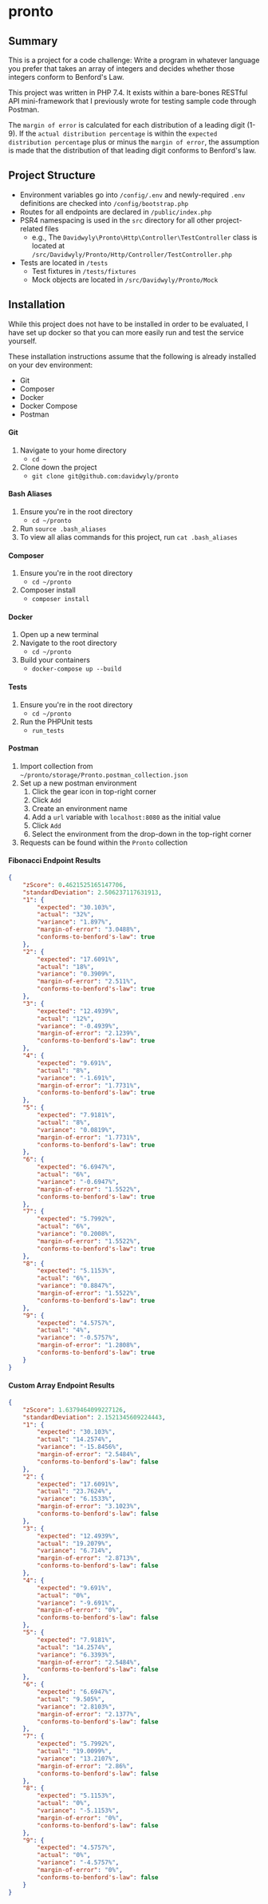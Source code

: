 # pronto

## Summary
This is a project for a code challenge: Write a program in whatever language you prefer that takes an array of integers and decides whether those integers conform to Benford's Law.

This project was written in PHP 7.4. It exists within a bare-bones RESTful API mini-framework that I previously wrote for testing sample code through Postman.

The `margin of error` is calculated for each distribution of a leading digit (1-9). If the `actual distribution percentage` is within the `expected distribution percentage` plus or minus the `margin of error`, the assumption is made that the distribution of that leading digit conforms to Benford's law.

## Project Structure
- Environment variables go into `/config/.env` and newly-required `.env` definitions are checked into `/config/bootstrap.php`
- Routes for all endpoints are declared in `/public/index.php`
- PSR4 namespacing is used in the `src` directory for all other project-related files
    - e.g., The `Davidwyly\Pronto\Http\Controller\TestController` class is located at `/src/Davidwyly/Pronto/Http/Controller/TestController.php`
- Tests are located in `/tests`
    - Test fixtures in `/tests/fixtures`
    - Mock objects are located in `/src/Davidwyly/Pronto/Mock`

## Installation
While this project does not have to be installed in order to be evaluated, I have set up docker so that you can more easily run and test the service yourself.

These installation instructions assume that the following is already installed on your dev environment:
- Git
- Composer
- Docker
- Docker Compose
- Postman

#### Git
1. Navigate to your home directory
    - `cd ~`
2. Clone down the project
    - `git clone git@github.com:davidwyly/pronto`

#### Bash Aliases
1. Ensure you're in the root directory
    - `cd ~/pronto`
2. Run `source .bash_aliases`
3. To view all alias commands for this project, run `cat .bash_aliases`

#### Composer
1. Ensure you're in the root directory
    - `cd ~/pronto`
2. Composer install
    - `composer install`

#### Docker
1. Open up a new terminal
2. Navigate to the root directory
    - `cd ~/pronto`
3. Build your containers
   - `docker-compose up --build`

#### Tests
1. Ensure you're in the root directory
    - `cd ~/pronto`
2. Run the PHPUnit tests
   - `run_tests`

#### Postman
1. Import collection from `~/pronto/storage/Pronto.postman_collection.json`
2. Set up a new postman environment
   1. Click the gear icon in top-right corner
   2. Click `Add`
   3. Create an environment name
   4. Add a `url` variable with `localhost:8080` as the initial value
   5. Click `Add`
   6. Select the environment from the drop-down in the top-right corner
3. Requests can be found within the `Pronto` collection

#### Fibonacci Endpoint Results

```json
{
    "zScore": 0.4621525165147706,
    "standardDeviation": 2.506237117631913,
    "1": {
        "expected": "30.103%",
        "actual": "32%",
        "variance": "1.897%",
        "margin-of-error": "3.0488%",
        "conforms-to-benford's-law": true
    },
    "2": {
        "expected": "17.6091%",
        "actual": "18%",
        "variance": "0.3909%",
        "margin-of-error": "2.511%",
        "conforms-to-benford's-law": true
    },
    "3": {
        "expected": "12.4939%",
        "actual": "12%",
        "variance": "-0.4939%",
        "margin-of-error": "2.1239%",
        "conforms-to-benford's-law": true
    },
    "4": {
        "expected": "9.691%",
        "actual": "8%",
        "variance": "-1.691%",
        "margin-of-error": "1.7731%",
        "conforms-to-benford's-law": true
    },
    "5": {
        "expected": "7.9181%",
        "actual": "8%",
        "variance": "0.0819%",
        "margin-of-error": "1.7731%",
        "conforms-to-benford's-law": true
    },
    "6": {
        "expected": "6.6947%",
        "actual": "6%",
        "variance": "-0.6947%",
        "margin-of-error": "1.5522%",
        "conforms-to-benford's-law": true
    },
    "7": {
        "expected": "5.7992%",
        "actual": "6%",
        "variance": "0.2008%",
        "margin-of-error": "1.5522%",
        "conforms-to-benford's-law": true
    },
    "8": {
        "expected": "5.1153%",
        "actual": "6%",
        "variance": "0.8847%",
        "margin-of-error": "1.5522%",
        "conforms-to-benford's-law": true
    },
    "9": {
        "expected": "4.5757%",
        "actual": "4%",
        "variance": "-0.5757%",
        "margin-of-error": "1.2808%",
        "conforms-to-benford's-law": true
    }
}
```

#### Custom Array Endpoint Results

```json
{
    "zScore": 1.6379464099227126,
    "standardDeviation": 2.1521345609224443,
    "1": {
        "expected": "30.103%",
        "actual": "14.2574%",
        "variance": "-15.8456%",
        "margin-of-error": "2.5484%",
        "conforms-to-benford's-law": false
    },
    "2": {
        "expected": "17.6091%",
        "actual": "23.7624%",
        "variance": "6.1533%",
        "margin-of-error": "3.1023%",
        "conforms-to-benford's-law": false
    },
    "3": {
        "expected": "12.4939%",
        "actual": "19.2079%",
        "variance": "6.714%",
        "margin-of-error": "2.8713%",
        "conforms-to-benford's-law": false
    },
    "4": {
        "expected": "9.691%",
        "actual": "0%",
        "variance": "-9.691%",
        "margin-of-error": "0%",
        "conforms-to-benford's-law": false
    },
    "5": {
        "expected": "7.9181%",
        "actual": "14.2574%",
        "variance": "6.3393%",
        "margin-of-error": "2.5484%",
        "conforms-to-benford's-law": false
    },
    "6": {
        "expected": "6.6947%",
        "actual": "9.505%",
        "variance": "2.8103%",
        "margin-of-error": "2.1377%",
        "conforms-to-benford's-law": false
    },
    "7": {
        "expected": "5.7992%",
        "actual": "19.0099%",
        "variance": "13.2107%",
        "margin-of-error": "2.86%",
        "conforms-to-benford's-law": false
    },
    "8": {
        "expected": "5.1153%",
        "actual": "0%",
        "variance": "-5.1153%",
        "margin-of-error": "0%",
        "conforms-to-benford's-law": false
    },
    "9": {
        "expected": "4.5757%",
        "actual": "0%",
        "variance": "-4.5757%",
        "margin-of-error": "0%",
        "conforms-to-benford's-law": false
    }
}
```
